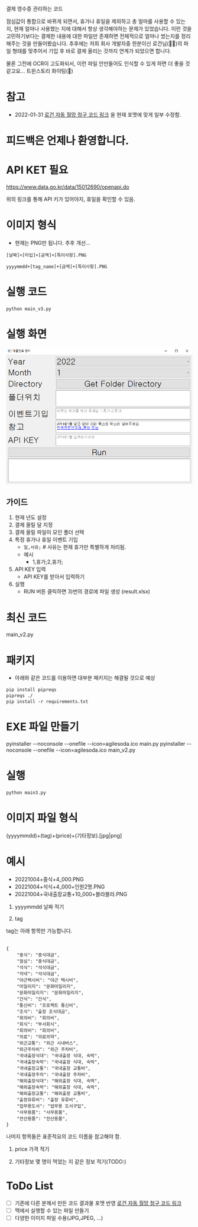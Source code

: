 
결제 영수증 관리하는 코드

점심값이 통합으로 바뀌게 되면서, 휴가나 휴일을 제외하고 총 얼마를 사용할 수 있는 지, 현재 얼마나 사용했는 지에 대해서 항상 생각해야하는 문제가 있었습니다.
이런 것을 고민하기보다는 결제한 내용에 대한 파일만 존재하면 전체적으로 얼마나 썼는지를 정리해주는 것을 만들어봤습니다.
추후에는 저희 회사 개발자중 한분이신 로건님(👨‍💻)의 파일 형태를 맞추어서 기입 후 바로 결제 올리는 것까지 연계가 되었으면 합니다.

물론 그전에 OCR이 고도화되서, 이런 파일 안만들어도 인식할 수 있게 하면 더 좋을 것 같고요... 트윈스토리 화이팅(🎉)


# 참고

- 2022-01-31 [로건 자동 월망 청구 코드 링크](https://github.com/hotorch/acc_contents_selenium) 을 현재 포맷에 맞게 일부 수정함.


# 피드백은 언제나 환영합니다.


# API KET 필요

https://www.data.go.kr/data/15012690/openapi.do

위의 링크를 통해 API 키가 있어야지, 휴일을 확인할 수 있음.

# 이미지 형식 

- 현재는 PNG만 됩니다. 추후 개선...

`[날짜]+[타입]+[금액]+[특이사항].PNG`

`yyyymmdd+[tag_name]+[금액]+[특이사항].PNG`




# 실행 코드

```
python main_v3.py
```

# 실행 화면

![화면](./output.PNG)

## 가이드 

1. 현재 년도 설정
2. 결제 올릴 달 지정
3. 결제 올릴 파일이 모인 폴더 선택
4. 특정 휴가나 휴일 이벤트 기입 
    - `일,사유;` # 사유는 현재 휴가만 특별하게 처리됨.
    - 예시
        - 1,휴가;2,휴가;
5. API KEY 입력
    - API KEY를 받아서 입력하기
6. 실행
    - RUN 버튼 클릭하면 3)번의 경로에 파일 생성 (result.xlsx)


# 최신 코드
main_v2.py

# 패키지

- 아래와 같은 코드를 이용하면 대부분 패키지는 해결될 것으로 예상

```
pip install pipreqs
pipreqs ./
pip install -r requirements.txt
```

# EXE 파일 만들기
pyinstaller --noconsole --onefile --icon=agilesoda.ico main.py
pyinstaller --noconsole --onefile --icon=agilesoda.ico main_v2.py

# 실행

```
python main3.py
```

# 이미지 파일 형식

(yyyymmdd)+(tag)+(price)+(기타정보).[jpg|png]

# 예시

- 20221004+중식+4_000.PNG
- 20221004+석식+4_000+인원2명.PNG
- 20221004+국내출장교통+10_000+블라블라.PNG


1. yyyymmdd
날짜 적기

2. tag 

tag는 아래 항목만 가능합니다.
```

{
    "중식": "중식대금",
    "점심": "중식대금",
    "석식": "석식대금",
    "저녁": "석식대금",
    "야근택시비": "야근 택시비",
    "마일리지": "문화마일리지",
    "문화마일리지": "문화마일리지",
    "간식": "간식",
    "통신비": "프로젝트 통신비",
    "조식": "출장 조식대금",
    "회의비": "회의비",
    "회식": "부서회식",
    "회의비": "회의비",
    "의료": "의료의약",
    "외근교통": "외근 시내버스",
    "외근주차비": "외근 주차비",
    "국내출장식대": "국내출장 식대, 숙박",
    "국내출장숙박": "국내출장 식대, 숙박",
    "국내출장교통": "국내출장 교통비",
    "국내출장주차": "국내출장 주차비",
    "해외출장식대": "해외출장 식대, 숙박",
    "해외출장숙박": "해외출장 식대, 숙박",
    "해외출장교통": "해외출장 교통비",
    "출장유류비": "출장 유류비",
    "업무용도서": "업무용 도서구입",
    "사무용품": "사무용품",
    "전산용품": "전산용품",
}
```

나머지 항목들은  표준적요의 코드 이름을 참고해야 함.

1. price
가격 적기

1. 기타정보
몇 명이 먹었는 지 같은 정보 적기(TODO:)




# ToDo List

- [ ] 기존에 다른 분께서 만든 코드 결과물 포맷 반영 [로건 자동 월망 청구 코드 링크](https://github.com/hotorch/acc_contents_selenium)
- [ ] 맥에서 실행할 수 있는 파일 만들기
- [ ] 다양한 이미지 파일 수용(JPG,JPEG, ...)
